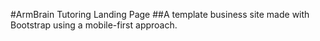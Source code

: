 #ArmBrain Tutoring Landing Page
##A template business site made with Bootstrap using a mobile-first approach.
